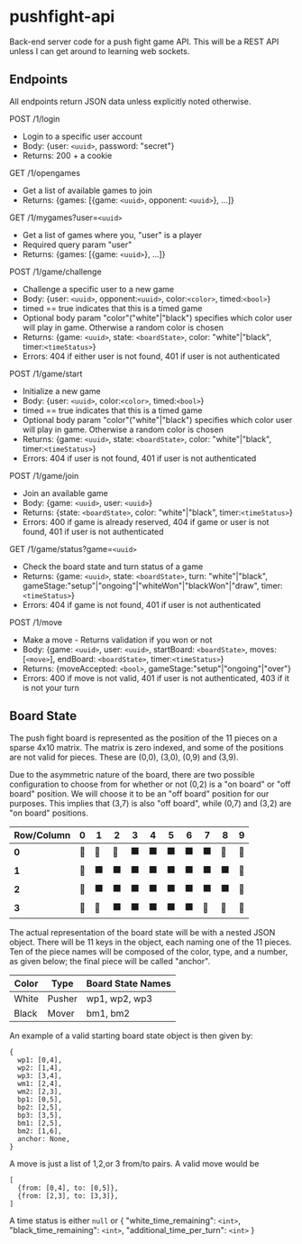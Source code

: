 # pushfight-api
Back-end server code for a push fight game API. This will be a REST API unless I can get around to learning web sockets.


## Endpoints
All endpoints return JSON data unless explicitly noted otherwise.

POST /1/login
  * Login to a specific user account
  * Body: {user: `<uuid>`, password: "secret"}
  * Returns: 200 + a cookie

GET /1/opengames
  * Get a list of available games to join
  * Returns: {games: [{game: `<uuid>`, opponent: `<uuid>`}, ...]}

GET /1/mygames?user=`<uuid>`
  * Get a list of games where you, "user" is a player
  * Required query param "user"
  * Returns: {games: [{game: `<uuid>`}, ...]}

POST /1/game/challenge
  * Challenge a specific user to a new game
  * Body: {user: `<uuid>`, opponent:`<uuid>`, color:`<color>`, timed:`<bool>`}
  * timed == true indicates that this is a timed game
  * Optional body param "color"("white"|"black") specifies which color user will play in game. Otherwise a random color is chosen
  * Returns: {game: `<uuid>`, state: `<boardState>`, color: "white"|"black", timer:`<timeStatus>`}
  * Errors: 404 if either user is not found, 401 if user is not authenticated

POST /1/game/start
  * Initialize a new game
  * Body: {user: `<uuid>`, color:`<color>`, timed:`<bool>`}
  * timed == true indicates that this is a timed game
  * Optional body param "color"("white"|"black") specifies which color user will play in game. Otherwise a random color is chosen
  * Returns: {game: `<uuid>`, state: `<boardState>`, color: "white"|"black", timer:`<timeStatus>`}
  * Errors: 404 if user is not found, 401 if user is not authenticated

POST /1/game/join
  * Join an available game
  * Body: {game: `<uuid>`, user: `<uuid>`}
  * Returns: {state: `<boardState>`, color: "white"|"black", timer:`<timeStatus>`}
  * Errors: 400 if game is already reserved, 404 if game or user is not found, 401 if user is not authenticated

GET /1/game/status?game=`<uuid>`
  * Check the board state and turn status of a game
  * Returns: {game: `<uuid>`, state: `<boardState>`, turn: "white"|"black", gameStage:"setup"|"ongoing"|"whiteWon"|"blackWon"|"draw", timer:`<timeStatus>`}
  * Errors: 404 if game is not found, 401 if user is not authenticated

POST /1/move
  * Make a move - Returns validation if you won or not
  * Body: {game: `<uuid>`, user: `<uuid>`, startBoard: `<boardState>`, moves: [`<move>`], endBoard: `<boardState>`, timer:`<timeStatus>`}
  * Returns: {moveAccepted: `<bool>`, gameStage:"setup"|"ongoing"|"over"}
  * Errors: 400 if move is not valid, 401 if user is not authenticated, 403 if it is not your turn


## Board State
The push fight board is represented as the position of the 11 pieces on a sparse 4x10 matrix. The matrix is zero indexed, and some of the positions are not valid for pieces. These are (0,0), (3,0), (0,9) and (3,9).

Due to the asymmetric nature of the board, there are two possible configuration to choose from for whether or not (0,2) is a "on board" or "off board" position. We will choose it to be an "off board" position for our purposes. This implies that (3,7) is also "off board", while (0,7) and (3,2) are "on board" positions.

Row/Column | 0 | 1 | 2 | 3 | 4 | 5 | 6 | 7 | 8 | 9 |
-----------|---|---|---|---|---|---|---|---|---|---| 
**0**|:no_entry_sign:|:checkered_flag:|:checkered_flag:|:black_large_square:|:black_large_square:|:black_large_square:|:black_large_square:|:black_large_square:|:checkered_flag:|:no_entry_sign:|
**1**|:checkered_flag:|:black_large_square:|:black_large_square:|:black_large_square:|:black_large_square:|:black_large_square:|:black_large_square:|:black_large_square:|:black_large_square:|:checkered_flag:|
**2**|:checkered_flag:|:black_large_square:|:black_large_square:|:black_large_square:|:black_large_square:|:black_large_square:|:black_large_square:|:black_large_square:|:black_large_square:|:checkered_flag:|
**3**|:no_entry_sign:|:checkered_flag:|:black_large_square:|:black_large_square:|:black_large_square:|:black_large_square:|:black_large_square:|:checkered_flag:|:checkered_flag:|:no_entry_sign:|

The actual representation of the board state will be with a nested JSON object. There will be 11 keys in the object, each naming one of the 11 pieces. Ten of the piece names will be composed of the color, type, and a number, as given below; the final piece will be called "anchor".

 Color | Type   | Board State Names
-------|--------|------------------
 White | Pusher | wp1, wp2, wp3
 Black | Mover  | bm1, bm2

An example of a valid starting board state object is then given by:
```
{
  wp1: [0,4],
  wp2: [1,4],
  wp3: [3,4],
  wm1: [2,4],
  wm2: [2,3],
  bp1: [0,5],
  bp2: [2,5],
  bp3: [3,5],
  bm1: [2,5],
  bm2: [1,6],
  anchor: None,
}
```

A move is just a list of 1,2,or 3 from/to pairs. A valid move would be
```
[
  {from: [0,4], to: [0,5]},
  {from: [2,3], to: [3,3]},
]
```

A time status is either `null` or
{
  "white_time_remaining": `<int>`,
  "black_time_remaining": `<int>`,
  "additional_time_per_turn": `<int>`
}
